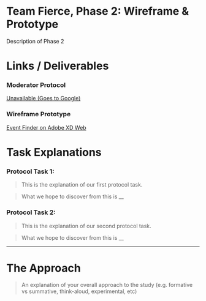 # Team Fierce, Phase 2: Wireframe & Prototype

Description of Phase 2

# Links / Deliverables

### Moderator Protocol
[Unavailable (Goes to Google)](https://www.google.com)

### Wireframe Prototype  
[Event Finder on Adobe XD Web](https://xd.adobe.com/view/d014c3c4-af44-4c35-542a-fafbcb19ae98-a625)

# Task Explanations

### Protocol Task 1:
> This is the explanation of our first protocol task.

> What we hope to discover from this is __

### Protocol Task 2:
> This is the explanation of our second protocol task.

> What we hope to discover from this is __

---------------------

# The Approach

> An explanation of your overall approach to the study (e.g. formative vs summative, think-aloud, experimental, etc)
